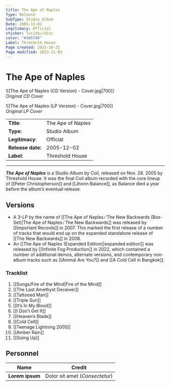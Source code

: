 ```yaml
---
title: The Ape of Naples
Type: Release
SubType: Studio Album
Date: 2005-12-02
Legitimacy: Official
sticker: lucide//disc
color: "#3867d6"
Label: Threshold House
Page created: 2023-10-31
Page modified: 2023-11-03
---
```


# The Ape of Naples

![[The Ape of Naples (CD Version) - Cover.jpg|700]]  
*Original CD Cover*

![[The Ape of Naples (LP Version) - Cover.jpg|700]]  
*Original LP Cover*

|  |  |
| --- | --- |
| __Title__: | The Ape of Naples |
| __Type__: | Studio Album |
| __Legitimacy__: | Official |
| __Release date:__ | 2005-12-02 |
| __Label:__ | Threshold House |

---

*__The Ape of Naples__* is a Studio Album by Coil, released on Nov. 28. 2005 by Threshold House. It was the final Coil album recorded with the core lineup of [[Peter Christopherson]] and [[Jhonn Balance]], as Balance died a year before the album’s eventual release.

## Versions

- A 3-LP by the name of [[The Ape of Naples ∕ The New Backwards (Box-Set)|The Ape of Naples ∕ The New Backwards]] was released by [[Important Records]] in 2007. This marked the first release of a number of tracks that would end up on the expanded standalone release of [[The New Backwards]] in 2008.
- An [[The Ape of Naples (Expanded Edition)|expanded edition]] was released by [[Infinite Fog Production]] in 2022, which contained a number of additional demos, alternate versions, and contemporary non-album tracks such as [[Animal Are You?]] and [[A Cold Cell in Bangkok]].

### Tracklist
1. [[Songs/Fire of the Mind|Fire of the Mind]]
2. [[The Last Amethyst Deceiver]]
3. [[Tattooed Man]]
4. [[Triple Sun]]
5. [[It’s In My Blood]]
6. [[I Don’t Get It]]
7. [[Heaven’s Blade]]
8. [[Cold Cell]]
9. [[Teenage Lightning 2005]]
10. [[Amber Rain]]
11. [[Going Up]]

## Personnel

| __Name__ |__Credit__ |
| --- | --- |
|__Lorem ipsum__|Dolor sit amet (*Consectetur*)|

[^1]:
